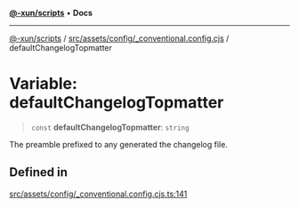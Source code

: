 [**@-xun/scripts**](../../../../../README.md) • **Docs**

***

[@-xun/scripts](../../../../../README.md) / [src/assets/config/\_conventional.config.cjs](../README.md) / defaultChangelogTopmatter

# Variable: defaultChangelogTopmatter

> `const` **defaultChangelogTopmatter**: `string`

The preamble prefixed to any generated the changelog file.

## Defined in

[src/assets/config/\_conventional.config.cjs.ts:141](https://github.com/Xunnamius/xscripts/blob/59530a02df766279a72886cbc0ab5e0790db98cc/src/assets/config/_conventional.config.cjs.ts#L141)
